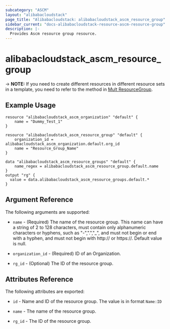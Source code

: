 ```yaml
---
subcategory: "ASCM"
layout: "alibabacloudstack"
page_title: "Alibabacloudstack: alibabacloudstack_ascm_resource_group"
sidebar_current: "docs-alibabacloudstack-resource-ascm-resource-group"
description: |-
  Provides Ascm resource group resource.
---
```


# alibabacloudstack_ascm_resource_group

-> **NOTE:**  If you need to create different resources in different resource sets in a template, you need to refer to the method in [Mult ResourceGroup](ascm_resource_group_mult.html.markdown).



## Example Usage

```
resource "alibabacloudstack_ascm_organization" "default" {
    name = "Dummy_Test_1"
}

resource "alibabacloudstack_ascm_resource_group" "default" {
    organization_id = alibabacloudstack_ascm_organization.default.org_id
    name = "Resource_Group_Name"
}

data "alibabacloudstack_ascm_resource_groups" "default" {
    name_regex = alibabacloudstack_ascm_resource_group.default.name
}
output "rg" {
  value = data.alibabacloudstack_ascm_resource_groups.default.*
}
```
## Argument Reference

The following arguments are supported:

* `name` - (Required) The name of the resource group. This name can have a string of 2 to 128 characters, must contain only alphanumeric characters or hyphens, such as "-",".","_", and must not begin or end with a hyphen, and must not begin with http:// or https://. Default value is null. 
* `organization_id` - (Required) ID of an Organization.

* `rg_id` - (Optional) The ID of the resource group. 

## Attributes Reference

The following attributes are exported:

* `id` - Name and ID of the resource group. The value is in format `Name:ID`

* `name` - The name of the resource group. 
* `rg_id` - The ID of the resource group.